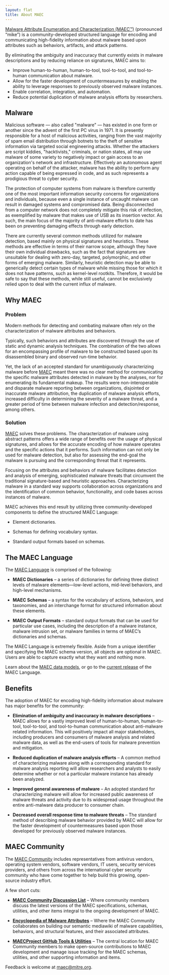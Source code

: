 ```yaml
---
layout: flat
title: About MAEC
---
```


[Malware Attribute Enumeration and Characterization (MAEC™)](/releases/4.1) (pronounced “mike”) is a community-developed structured language for encoding and communicating high-fidelity information about malware based upon attributes such as behaviors, artifacts, and attack patterns.

By eliminating the ambiguity and inaccuracy that currently exists in malware descriptions and by reducing reliance on signatures, MAEC aims to: 

* Improve human-to-human, human-to-tool, tool-to-tool, and tool-to-human communication about malware.
* Allow for the faster development of countermeasures by enabling the ability to leverage responses to previously observed malware instances.
* Enable correlation, integration, and automation.
* Reduce potential duplication of malware analysis efforts by researchers.

## Malware

Malicious software — also called "malware" — has existed in one form or another since the advent of the first PC virus in 1971. It is presently responsible for a host of malicious activities, ranging from the vast majority of spam email distribution through botnets to the theft of sensitive information via targeted social engineering attacks. Whether the attackers are script kiddies, "hacktivists," criminals, or nation states, all may use malware of some variety to negatively impact or gain access to an organization's network and infrastructure. Effectively an autonomous agent operating on behalf of the attacker, malware has the ability to perform any action capable of being expressed in code, and as such represents a prodigious threat to cyber security.

The protection of computer systems from malware is therefore currently one of the most important information security concerns for organizations and individuals, because even a single instance of uncaught malware can result in damaged systems and compromised data. Being disconnected from a computer network does not completely mitigate this risk of infection, as exemplified by malware that makes use of USB as its insertion vector. As such, the main focus of the majority of anti-malware efforts to date has been on preventing damaging effects through early detection.

There are currently several common methods utilized for malware detection, based mainly on physical signatures and heuristics. These methods are effective in terms of their narrow scope, although they have their own individual drawbacks, such as the fact that signatures are unsuitable for dealing with zero-day, targeted, polymorphic, and other forms of emerging malware. Similarly, heuristic detection may be able to generically detect certain types of malware while missing those for which it does not have patterns, such as kernel-level rootkits. Therefore, it would be safe to say that these methods, while still useful, cannot be exclusively relied upon to deal with the current influx of malware.

## Why MAEC

### Problem

Modern methods for detecting and combating malware often rely on the characterization of malware attributes and behaviors. 

Typically, such behaviors and attributes are discovered through the use of static and dynamic analysis techniques. The combination of the two allows for an encompassing profile of malware to be constructed based upon its disassembled binary and observed run-time behavior. 

Yet, the lack of an accepted standard for unambiguously characterizing malware before [MAEC](/releases/4.1) meant there was no clear method for communicating the specific malware attributes detected in malware by the analyses, nor for enumerating its fundamental makeup. The results were non-interoperable and disparate malware reporting between organizations, disjointed or inaccurate malware attribution, the duplication of malware analysis efforts, increased difficulty in determining the severity of a malware threat, and a greater period of time between malware infection and detection/response, among others.

### Solution

[MAEC](/releases/4.1) solves these problems. The characterization of malware using abstract patterns offers a wide range of benefits over the usage of physical signatures, and allows for the accurate encoding of how malware operates and the specific actions that it performs. Such information can not only be used for malware detection, but also for assessing the end-goal the malware is pursuing and the corresponding threat that it represents. 

Focusing on the attributes and behaviors of malware facilitates detection and analysis of emerging, sophisticated malware threats that circumvent the traditional signature-based and heuristic approaches. Characterizing malware in a standard way supports collaboration across organizations and the identification of common behavior, functionality, and code bases across instances of malware. 

MAEC achieves this end result by utilizing three community-developed components to define the structured MAEC Language:

* Element dictionaries.

* Schemas for defining vocabulary syntax.

* Standard output formats based on schemas.

## The MAEC Language

The [MAEC Language](/releases/4.1) is comprised of the following: 

* **MAEC Dictionaries** – a series of dictionaries for defining three distinct levels of malware elements—low-level actions, mid-level behaviors, and high-level mechanisms.

* **MAEC Schemas** – a syntax for the vocabulary of actions, behaviors, and taxonomies, and an interchange format for structured information about these elements.

* **MAEC Output Formats** – standard output formats that can be used for particular use cases, including the description of a malware instance, malware intrusion set, or malware families in terms of MAEC’s dictionaries and schemas.

The MAEC Language is extremely flexible. Aside from a unique identifier and specifying the MAEC schema version, all objects are optional in MAEC. Users are able to capture exactly what they want and nothing more.

Learn about the [MAEC data models](/documentation/data_model_overview/), or go to the [current release](/releases/4.1) of the MAEC Language.

## Benefits

The adoption of MAEC for encoding high-fidelity information about malware has major benefits for the community:

* **Elimination of ambiguity and inaccuracy in malware descriptions** – MAEC allows for a vastly improved level of human-to-human, human-to-tool, tool-to-tool, and tool-to-human communication about anti-malware related information. This will positively impact all major stakeholders, including producers and consumers of malware analysis and related malware data, as well as the end-users of tools for malware prevention and mitigation.     
      
* **Reduced duplication of malware analysis efforts** – A common method of characterizing malware along with a corresponding standard for malware analysis reporting will allow researchers and analysts to easily determine whether or not a particular malware instance has already been analyzed.     
     
* **Improved general awareness of malware** – An adopted standard for characterizing malware will allow for increased public awareness of malware threats and activity due to its widespread usage throughout the entire anti-malware data producer to consumer chain.     
     
* **Decreased overall response time to malware threats** – The standard method of describing malware behavior provided by MAEC will allow for the faster development of countermeasures based upon those developed for previously observed malware instances.     

## MAEC Community

The [MAEC Community](/community) includes representatives from antivirus vendors, operating system vendors, software vendors, IT users, security services providers, and others from across the international cyber security community who have come together to help build this growing, open-source industry effort. 

A few short cuts: 

* **[MAEC Community Discussion List](/community#discussion-lists--archives)** – Where community members discuss the latest versions of the MAEC specifications, schemas, utilities, and other items integral to the ongoing development of MAEC.      
     
* **[Encyclopedia of Malware Attributes](/community/#encyclopedia-of-malware-attributes)** – Where the MAEC Community collaborates on building our semantic mediawiki of malware capabilities, behaviors, and structural features, and their associated attributes.    
     
* **[MAECProject GitHub Tools & Utilities](https://github.com/MAECProject/)** – The central location for MAEC Community members to make open-source contributions to MAEC development and manage issue tracking for the MAEC schemas, utilities, and other supporting information and items.     

Feedback is welcome at [maec@mitre.org](mailto:maec@mitre.org).
